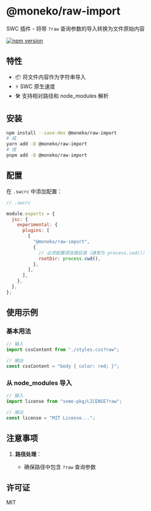 # @moneko/raw-import

SWC 插件 - 将带 `?raw` 查询参数的导入转换为文件原始内容

[![npm version](https://img.shields.io/npm/v/@moneko/raw-import)](https://www.npmjs.com/package/@moneko/raw-import)

## 特性

- 📦 将文件内容作为字符串导入
- ⚡ SWC 原生速度
- 🛠️ 支持相对路径和 node_modules 解析

## 安装

```bash
npm install --save-dev @moneko/raw-import
# 或
yarn add -D @moneko/raw-import
# 或
pnpm add -D @moneko/raw-import
```

## 配置

在 `.swcrc` 中添加配置：

```js
// .swcrc

module.exports = {
  jsc: {
    experimental: {
      plugins: [
        [
          "@moneko/raw-import",
          {
            // 必须配置项目根目录（通常为 process.cwd()）
            rootDir: process.cwd(),
          },
        ],
      ],
    },
  },
};
```

## 使用示例

### 基本用法

```js
// 输入
import cssContent from "./styles.css?raw";

// 输出
const cssContent = "body { color: red; }";
```

### 从 node_modules 导入

```js
// 输入
import license from "some-pkg/LICENSE?raw";

// 输出
const license = "MIT License...";
```

## 注意事项

1. **路径处理**：

   - 确保路径中包含 `?raw` 查询参数

## 许可证

MIT
